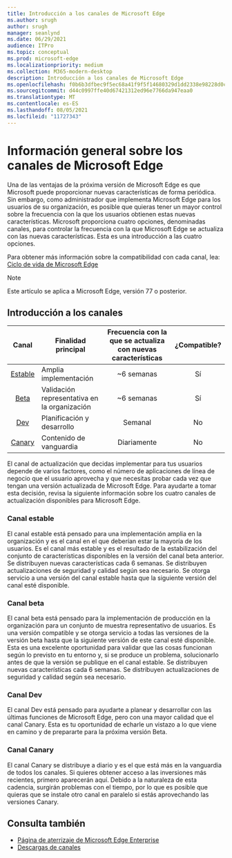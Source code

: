 ```yaml
---
title: Introducción a los canales de Microsoft Edge
ms.author: srugh
author: srugh
manager: seanlynd
ms.date: 06/29/2021
audience: ITPro
ms.topic: conceptual
ms.prod: microsoft-edge
ms.localizationpriority: medium
ms.collection: M365-modern-desktop
description: Introducción a los canales de Microsoft Edge
ms.openlocfilehash: f0b6b3dfbec9f5ec68a41f9f5f14680329d1dd2338e98228d0c84866313f5f48
ms.sourcegitcommit: d44c0997ffe40d67421312ed96e7766da947eaa0
ms.translationtype: MT
ms.contentlocale: es-ES
ms.lasthandoff: 08/05/2021
ms.locfileid: "11727343"
---
```

# <a name="overview-of-the-microsoft-edge-channels"></a>Información general sobre los canales de Microsoft Edge

Una de las ventajas de la próxima versión de Microsoft Edge es que Microsoft puede proporcionar nuevas características de forma periódica. Sin embargo, como administrador que implementa Microsoft Edge para los usuarios de su organización, es posible que quieras tener un mayor control sobre la frecuencia con la que los usuarios obtienen estas nuevas características. Microsoft proporciona cuatro opciones, denominadas canales, para controlar la frecuencia con la que Microsoft Edge se actualiza con las nuevas características. Esta es una introducción a las cuatro opciones.

Para obtener más información sobre la compatibilidad con cada canal, lea: [Ciclo de vida de Microsoft Edge](/deployedge/microsoft-edge-support-lifecycle)
  
> [!NOTE]
> Este artículo se aplica a Microsoft Edge, versión 77 o posterior.

## <a name="channel-overview"></a>Introducción a los canales

|Canal|Finalidad principal|Frecuencia con la que se actualiza con nuevas características|¿Compatible?|
|:---:|---|:---:|:---:|
|[Estable](#stable-channel)|Amplia implementación|~6 semanas|Sí|
|[Beta](#beta-channel)|Validación representativa en la organización|~6 semanas|Sí|
|[Dev](#dev-channel)|Planificación y desarrollo|Semanal|No|
|[Canary](#canary-channel)|Contenido de vanguardia|Diariamente|No|

El canal de actualización que decidas implementar para tus usuarios depende de varios factores, como el número de aplicaciones de línea de negocio que el usuario aprovecha y que necesitas probar cada vez que tengan una versión actualizada de Microsoft Edge. Para ayudarte a tomar esta decisión, revisa la siguiente información sobre los cuatro canales de actualización disponibles para Microsoft Edge.

### <a name="stable-channel"></a>Canal estable

El canal estable está pensado para una implementación amplia en la organización y es el canal en el que deberían estar la mayoría de los usuarios. Es el canal más estable y es el resultado de la estabilización del conjunto de características disponibles en la versión del canal beta anterior. Se distribuyen nuevas características cada 6 semanas. Se distribuyen actualizaciones de seguridad y calidad según sea necesario. Se otorga servicio a una versión del canal estable hasta que la siguiente versión del canal esté disponible.

### <a name="beta-channel"></a>Canal beta

El canal beta está pensado para la implementación de producción en la organización para un conjunto de muestra representativo de usuarios. Es una versión compatible y se otorga servicio a todas las versiones de la versión beta hasta que la siguiente versión de este canal esté disponible. Esta es una excelente oportunidad para validar que las cosas funcionan según lo previsto en tu entorno y, si se produce un problema, solucionarlo antes de que la versión se publique en el canal estable. Se distribuyen nuevas características cada 6 semanas. Se distribuyen actualizaciones de seguridad y calidad según sea necesario.

### <a name="dev-channel"></a>Canal Dev

El canal Dev está pensado para ayudarte a planear y desarrollar con las últimas funciones de Microsoft Edge, pero con una mayor calidad que el canal Canary. Esta es tu oportunidad de echarle un vistazo a lo que viene en camino y de prepararte para la próxima versión Beta.

### <a name="canary-channel"></a>Canal Canary

El canal Canary se distribuye a diario y es el que está más en la vanguardia de todos los canales. Si quieres obtener acceso a las inversiones más recientes, primero aparecerán aquí. Debido a la naturaleza de esta cadencia, surgirán problemas con el tiempo, por lo que es posible que quieras que se instale otro canal en paralelo si estás aprovechando las versiones Canary.

## <a name="see-also"></a>Consulta también

- [Página de aterrizaje de Microsoft Edge Enterprise](https://aka.ms/EdgeEnterprise)
- [Descargas de canales](https://aka.ms/EdgeEnterprise)
